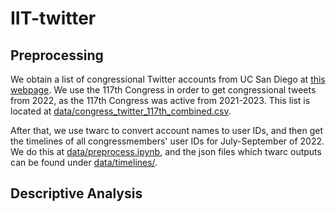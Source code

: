 # IIT-twitter

## Preprocessing
We obtain a list of congressional Twitter accounts from UC San Diego at [this webpage](https://ucsd.libguides.com/congress_twitter). We use the 117th Congress in order to get congressional tweets from 2022, as the 117th Congress was active from 2021-2023. This list is located at [data/congress_twitter_117th_combined.csv](https://github.com/4Freye/IIT-twitter/blob/main/data/congress_twitter_117th_combined.csv).

After that, we use twarc to convert account names to user IDs, and then get the timelines of all congressmembers' user IDs for July-September of 2022. We do this at [data/preprocess.ipynb](https://github.com/4Freye/IIT-twitter/blob/main/data/preprocess.ipynb), and the json files which twarc outputs can be found under [data/timelines/](https://github.com/4Freye/IIT-twitter/tree/main/data/timelines).

## Descriptive Analysis
